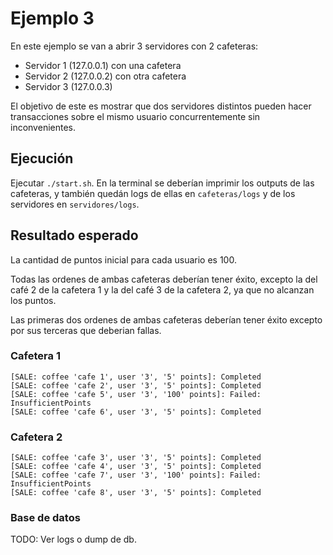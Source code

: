 # Ejemplo 3

En este ejemplo se van a abrir 3 servidores con 2 cafeteras:

- Servidor 1 (127.0.0.1) con una cafetera
- Servidor 2 (127.0.0.2) con otra cafetera
- Servidor 3 (127.0.0.3)

El objetivo de este es mostrar que dos servidores distintos pueden hacer transacciones sobre el mismo usuario concurrentemente sin inconvenientes.

## Ejecución

Ejecutar `./start.sh`. En la terminal se deberían imprimir los outputs de las cafeteras, y también quedán logs de ellas en `cafeteras/logs` y de los servidores en `servidores/logs`.

## Resultado esperado

La cantidad de puntos inicial para cada usuario es 100.

Todas las ordenes de ambas cafeteras deberían tener éxito, excepto la del café 2 de la cafetera 1 y la del café 3 de la cafetera 2, ya que no alcanzan los puntos.

Las primeras dos ordenes de ambas cafeteras deberían tener éxito excepto por sus terceras que deberian fallas.

### Cafetera 1

```
[SALE: coffee 'cafe 1', user '3', '5' points]: Completed
[SALE: coffee 'cafe 2', user '3', '5' points]: Completed
[SALE: coffee 'cafe 5', user '3', '100' points]: Failed: InsufficientPoints
[SALE: coffee 'cafe 6', user '3', '5' points]: Completed
```

### Cafetera 2

```
[SALE: coffee 'cafe 3', user '3', '5' points]: Completed
[SALE: coffee 'cafe 4', user '3', '5' points]: Completed
[SALE: coffee 'cafe 7', user '3', '100' points]: Failed: InsufficientPoints
[SALE: coffee 'cafe 8', user '3', '5' points]: Completed
```

### Base de datos

TODO: Ver logs o dump de db.
